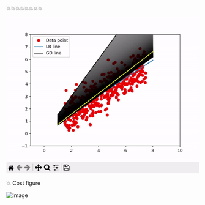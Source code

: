 
  :boom::boom::boom::boom::boom::boom::boom::boom:
  
  ![](https://github.com/danghoangphuong/GradientDescent_in_LinearRegression/blob/master/line_ani.gif)
  
  
 
 :boom: Cost figure

  
  ![image](https://github.com/danghoangphuong/GradientDescent_in_LinearRegression/assets/131732634/a19260a8-dee0-4278-aad5-b62f74e6fa1f)

